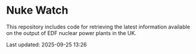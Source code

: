 # Nuke Watch

This repository includes code for retrieving the latest information available on the output of EDF nuclear power plants in the UK.

Last updated: 2025-09-25 13:26